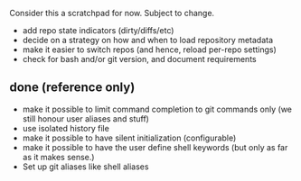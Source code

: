 Consider this a scratchpad for now. Subject to change.

* add repo state indicators (dirty/diffs/etc)
* decide on a strategy on how and when to load repository metadata
* make it easier to switch repos (and hence, reload per-repo settings)
* check for bash and/or git version, and document requirements

done (reference only)
---------------------
* make it possible to limit command completion to git commands only (we still honour
  user aliases and stuff)
* use isolated history file
* make it possible to have silent initialization (configurable)
* make it possible to have the user define shell keywords (but only as far as it makes sense.)
* Set up git aliases like shell aliases